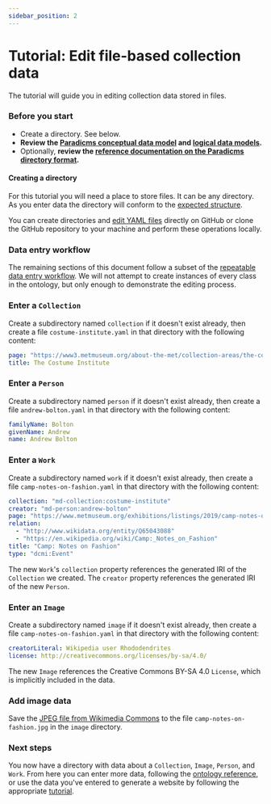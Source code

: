```yaml
---
sidebar_position: 2
---
```


# Tutorial: Edit file-based collection data

The tutorial will guide you in editing collection data stored in files.

### Before you start

* Create a directory. See below.
* **Review the [Paradicms conceptual data model](/docs/introduction/conceptual-data-model) and [logical data models](/docs/reference/logical-data-models).**
* Optionally, **review the [reference documentation on the Paradicms directory format](/docs/reference/directory-format).**


#### Creating a directory

For this tutorial you will need a place to store files. It can be any directory. As you enter data the directory will conform to the [expected structure](/docs/reference/directory-format).

You can create directories and [edit YAML files](https://docs.github.com/en/repositories/working-with-files/managing-files/editing-files) directly on GitHub or clone the GitHub repository to your machine and perform these operations locally.


### Data entry workflow

The remaining sections of this document follow a subset of the [repeatable data entry workflow](/docs/reference/data-entry-workflow). We will not attempt to create instances of every class in the ontology, but only enough to demonstrate the editing process.



### Enter a `Collection`

Create a subdirectory named `collection` if it doesn't exist already, then create a file `costume-institute.yaml` in that directory with the following content:

```yaml title="collection/costume-institute.yaml"
page: "https://www3.metmuseum.org/about-the-met/collection-areas/the-costume-institute"
title: The Costume Institute
```


### Enter a `Person`

Create a subdirectory named `person` if it doesn't exist already, then create a file `andrew-bolton.yaml` in that directory with the following content:

```yaml title="person/andrew-bolton.yaml"
familyName: Bolton
givenName: Andrew
name: Andrew Bolton
```


### Enter a `Work`

Create a subdirectory named `work` if it doesn't exist already, then create a file `camp-notes-on-fashion.yaml` in that directory with the following content:

```yaml title="work/camp-notes-on-fashion.yaml"
collection: "md-collection:costume-institute"
creator: "md-person:andrew-bolton"
page: "https://www.metmuseum.org/exhibitions/listings/2019/camp-notes-on-fashion"
relation:
  - "http://www.wikidata.org/entity/Q65043088"
  - "https://en.wikipedia.org/wiki/Camp:_Notes_on_Fashion"
title: "Camp: Notes on Fashion"
type: "dcmi:Event"
```

The new `Work`'s `collection` property references the generated IRI of the `Collection` we created. The `creator` property references the generated IRI of the new `Person`.


### Enter an `Image`

Create a subdirectory named `image` if it doesn't exist already, then create a file `camp-notes-on-fashion.yaml` in that directory with the following content:

```yaml title="image/camp-notes-on-fashion.yaml"
creatorLiteral: Wikipedia user Rhododendrites
license: http://creativecommons.org/licenses/by-sa/4.0/
```

The new `Image` references the Creative Commons BY-SA 4.0 `License`, which is implicitly included in the data.


### Add image data

Save the [JPEG file from Wikimedia Commons](https://upload.wikimedia.org/wikipedia/commons/e/e5/Camp_-_Notes_on_Fashion_at_the_Met_%2873879%29.jpg) to the file `camp-notes-on-fashion.jpg` in the `image` directory.


### Next steps

You now have a directory with data about a `Collection`, `Image`, `Person`, and `Work`. From here you can enter more data, following the [ontology reference](/docs/reference/ontology), or use the data you've entered to generate a website by following the appropriate [tutorial](/docs/tutorials/directory-ssg).
